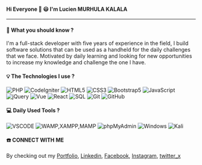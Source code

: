 #### Hi Everyone 👋 :smiley: I'm Lucien MURHULA KALALA

<hr>

#### 🤔 What you should know ?

I'm a full-stack developer with five years of experience in the field, I build software solutions that can be used as a handheld for the daily challenges that we face. Motivated by daily learning and looking for new opportunities to increase my knowledge and challenge the one I have.
  
#### 💡 The Technologies I use ?

![PHP](https://img.shields.io/static/v1?style=for-the-badge&message=PHP&color=181717&logo=PHP&logoColor=FFFFFF&label=) 
![CodeIgniter](https://img.shields.io/static/v1?style=for-the-badge&message=CodeIgniter&color=181717&logo=CodeIgniter&logoColor=FFFFFF&label=)
![HTML5](https://img.shields.io/static/v1?style=for-the-badge&message=HTML5&color=181717&logo=HTML5&logoColor=FFFFFF&label=)
![CSS3](https://img.shields.io/static/v1?style=for-the-badge&message=CSS3&color=181717&logo=CSS3&logoColor=FFFFFF&label=)
![Bootstrap5](https://img.shields.io/static/v1?style=for-the-badge&message=Bootstrap&color=181717&logo=Bootstrap&logoColor=FFFFFF&label=)
![JavaScript](https://img.shields.io/static/v1?style=for-the-badge&message=JavaScript&color=181717&logo=JavaScript&logoColor=FFFFFF&label=)
![jQuery](https://img.shields.io/static/v1?style=for-the-badge&message=jQuery&color=181717&logo=jQuery&logoColor=FFFFFF&label=)
![Vue](https://img.shields.io/static/v1?style=for-the-badge&message=vue&color=181717&logo=Vue&logoColor=FFFFFF&label=)
![React](https://img.shields.io/static/v1?style=for-the-badge&message=React&color=181717&logo=React&logoColor=FFFFFF&label=)
![SQL](https://img.shields.io/static/v1?style=for-the-badge&message=SQL&color=181717&logo=MySQL&logoColor=FFFFFF&label=)
![Git](https://img.shields.io/static/v1?style=for-the-badge&message=Git&color=181717&logo=Git&logoColor=FFFFFF&label=)
![GitHub](https://img.shields.io/static/v1?style=for-the-badge&message=GitHub&color=181717&logo=GitHub&logoColor=FFFFFF&label=)

#### 💻 Daily Used Tools ?

![VSCODE](https://img.shields.io/static/v1?style=for-the-badge&message=vscode&color=222222&logo=vscode&logoColor=FFFFFF&label=)
![WAMP,XAMPP,MAMP](https://img.shields.io/static/v1?style=for-the-badge&message=server&color=222222&logo=server&logoColor=FFFFFF&label=)
![phpMyAdmin](https://img.shields.io/static/v1?style=for-the-badge&message=phpMyAdmin&color=222222&logo=phpMyAdmin&logoColor=FFFFFF&label=)
![Windows](https://img.shields.io/static/v1?style=for-the-badge&message=Windows&color=222222&logo=Windows&logoColor=FFFFFF&label=)
![Kali](https://img.shields.io/static/v1?style=for-the-badge&message=kali&color=222222&logo=kali&logoColor=FFFFFF&label=)

#### ☎️ CONNECT WITH ME
By checking out my [Portfolio](https://lmkkalala.github.io/site), [Linkedin](https://www.linkedin.com/in/lmkkalala), [Facebook](https://web.facebook.com/lmkkalala/), [Instagram](https://www.instagram.com/lmkkalala/), [twitter_x](https://www.x.com/lmkkalala/)

<!--
**LucienKalala/LucienKalala** is a ✨ _special_ ✨ repository because its `README.md` (this file) appears on your GitHub profile.

Here are some ideas to get you started:

- 🔭 I’m currently working on ...
- 🌱 I’m currently learning ...
- 👯 I’m looking to collaborate on ...
- 🤔 I’m looking for help with ...
- 💬 Ask me about ...
- 📫 How to reach me: ...
- 😄 Pronouns: ...
- ⚡ Fun fact: ...
-->
